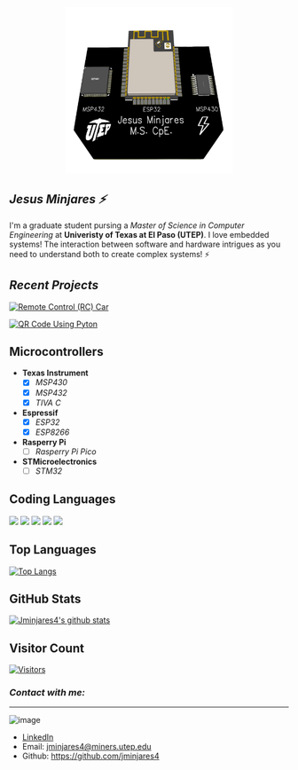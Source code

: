  <p align="center">
  <img width="300" height="300" src="images/pcb.png">
</p>

## ***Jesus Minjares :zap:***
I'm a graduate student pursing a *Master of Science in Computer Engineering* at **Univeristy of Texas at El Paso (UTEP)**. I love embedded systems! The interaction between software and hardware intrigues as you need to understand both to create complex systems! :zap: 

## ***Recent Projects***
[![Remote Control (RC) Car ](https://github-readme-stats.vercel.app/api/pin/?username=JorgeMinjares&repo=RC-Car&theme=react&layout=compact)](https://github.com/JorgeMinjares/RC-Car)

[![QR Code Using Pyton ](https://github-readme-stats.vercel.app/api/pin/?username=jminjares4&repo=QR-Code&theme=react&layout=compact)](https://github.com/jminjares4/QR-Code)

## **Microcontrollers**

- **Texas Instrument**
  - [x] *MSP430*
  - [x] *MSP432*
  - [x] *TIVA C*
- **Espressif**
  - [x] *ESP32*
  - [x] *ESP8266*
- **Rasperry Pi**
  - [ ] *Rasperry Pi Pico*
- **STMicroelectronics**
  - [ ] *STM32*
## **Coding Languages**

![](https://img.shields.io/badge/Code-C-informational?style=flat&logo=C&color=003B57)
![](https://img.shields.io/badge/Code-C++-informational?style=flat&logo=Cplusplus&color=61DAFB)
![](https://img.shields.io/badge/Code-Rust-informational?style=flat&logo=Rust&color=FF0000)
![](https://img.shields.io/badge/Code-Python-informational?style=flat&logo=Python&color=764ABC)
![](https://img.shields.io/badge/Code-Java-informational?style=flat&logo=Java&color=E34F26)
</br>

## **Top Languages**
[![Top Langs](https://github-readme-stats.vercel.app/api/top-langs/?username=jminjares4&layout=compact&hide=CMake,html,Assembly,Batchfile,Makefile,XS&theme=react)](https://github.com/jminjares4/)

## **GitHub Stats** 
[![Jminjares4's github stats](https://github-readme-stats.vercel.app/api?username=jminjares4&theme=react)](https://github.com/jminjares4)

## **Visitor Count**
[![Visitors](https://visitor-badge.glitch.me/badge?page_id=jminjares4.jminjares4)](https://github.com/jminjares4)

### ***Contact with me:***
---
![image]({https://img.shields.io/badge/C-00599C?style=for-the-badge&logo=c&logoColor=white})

- [LinkedIn](https://www.linkedin.com/in/jesus-minjares-157a21195/)
- Email:  jminjares4@miners.utep.edu
- Github: https://github.com/jminjares4
